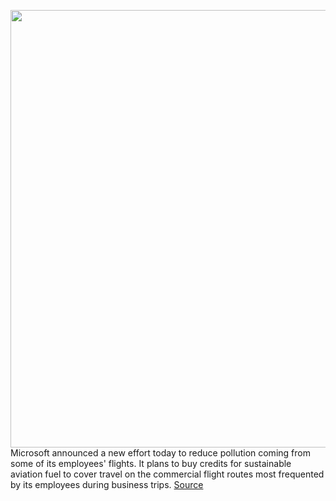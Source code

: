 <img src='https://cdn.vox-cdn.com/thumbor/D6QrRAlllzip96WsjFzJC5eLy58=/0x0:4800x2811/1200x800/filters:focal(2016x1022:2784x1790)/cdn.vox-cdn.com/uploads/chorus_image/image/67670504/1212827017.jpg.0.jpg' width='700px' /><br/>
Microsoft announced a new effort today to reduce pollution coming from some of its employees' flights. It plans to buy credits for sustainable aviation fuel to cover travel on the commercial flight routes most frequented by its employees during business trips.
<a href='https://www.theverge.com/2020/10/22/21527695/microsoft-greenhouse-gas-emissions-pollution-business-travel-aviation'> Source <a/>